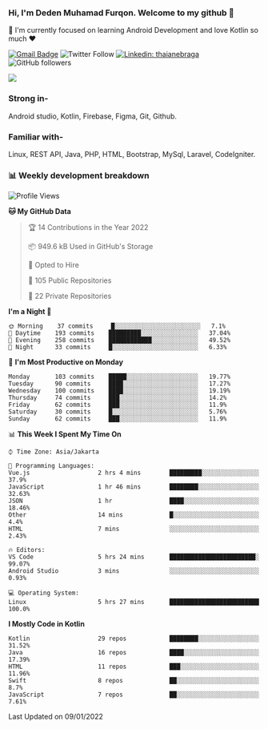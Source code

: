 ### Hi, I'm Deden Muhamad Furqon. Welcome to my github 👋

<!--
**furqoncreative/furqoncreative** is a ✨ _special_ ✨ repository because its `README.md` (this file) appears on your GitHub profile.

Here are some ideas to get you started:

- 🔭 I’m currently working on ...
- 👯 I’m looking to collaborate on ...
- 🤔 I’m looking for help with ...
- 💬 Ask me about ...
- 📫 How to reach me: ...
- 😄 Pronouns: ...
- ⚡ Fun fact: ...
-->

  🌱 I'm currently focused on learning Android Development and love Kotlin so much ❤ 

[![Gmail Badge](https://img.shields.io/badge/-furqoncreative24@gmail.com-c14438?style=flat-square&logo=Gmail&logoColor=white&link=mailto:furqoncreative24@gmail.com)](mailto:furqoncreative24@gmail.com)
![Twitter Follow](https://img.shields.io/twitter/follow/furqoncreative?label=Follow)
[![Linkedin: thaianebraga](https://img.shields.io/badge/-Deden_Muhamad_Furqon-blue?style=flat-square&logo=Linkedin&logoColor=white&link=https://www.linkedin.com/in/anmol-p-singh/)](https://www.linkedin.com/in/furqoncreative/)
![GitHub followers](https://img.shields.io/github/followers/furqoncreative?label=Follow&style=social)

<img src="https://github-readme-stats.sera5-dev.vercel.app/api?username=furqoncreative&hide=stars&show_icons=true&count_private=true&include_all_commits=true&title_color=#008080&icon_color=#008080&hide_border=true" width="">

### Strong in-

Android studio, Kotlin, Firebase, Figma, Git, Github.

### Familiar with-
Linux, REST API, Java, PHP, HTML, Bootstrap, MySql, Laravel, CodeIgniter.

### 📊 Weekly development breakdown

<!--START_SECTION:waka-->
![Profile Views](http://img.shields.io/badge/Profile%20Views-1-blue)

**🐱 My GitHub Data** 

> 🏆 14 Contributions in the Year 2022
 > 
> 📦 949.6 kB Used in GitHub's Storage 
 > 
> 💼 Opted to Hire
 > 
> 📜 105 Public Repositories 
 > 
> 🔑 22 Private Repositories  
 > 
**I'm a Night 🦉** 

```text
🌞 Morning    37 commits     █░░░░░░░░░░░░░░░░░░░░░░░░   7.1% 
🌆 Daytime    193 commits    █████████░░░░░░░░░░░░░░░░   37.04% 
🌃 Evening    258 commits    ████████████░░░░░░░░░░░░░   49.52% 
🌙 Night      33 commits     █░░░░░░░░░░░░░░░░░░░░░░░░   6.33%

```
📅 **I'm Most Productive on Monday** 

```text
Monday       103 commits    █████░░░░░░░░░░░░░░░░░░░░   19.77% 
Tuesday      90 commits     ████░░░░░░░░░░░░░░░░░░░░░   17.27% 
Wednesday    100 commits    ████░░░░░░░░░░░░░░░░░░░░░   19.19% 
Thursday     74 commits     ███░░░░░░░░░░░░░░░░░░░░░░   14.2% 
Friday       62 commits     ███░░░░░░░░░░░░░░░░░░░░░░   11.9% 
Saturday     30 commits     █░░░░░░░░░░░░░░░░░░░░░░░░   5.76% 
Sunday       62 commits     ███░░░░░░░░░░░░░░░░░░░░░░   11.9%

```


📊 **This Week I Spent My Time On** 

```text
⌚︎ Time Zone: Asia/Jakarta

💬 Programming Languages: 
Vue.js                   2 hrs 4 mins        █████████░░░░░░░░░░░░░░░░   37.9% 
JavaScript               1 hr 46 mins        ████████░░░░░░░░░░░░░░░░░   32.63% 
JSON                     1 hr                ████░░░░░░░░░░░░░░░░░░░░░   18.46% 
Other                    14 mins             █░░░░░░░░░░░░░░░░░░░░░░░░   4.4% 
HTML                     7 mins              ░░░░░░░░░░░░░░░░░░░░░░░░░   2.43%

🔥 Editors: 
VS Code                  5 hrs 24 mins       ████████████████████████░   99.07% 
Android Studio           3 mins              ░░░░░░░░░░░░░░░░░░░░░░░░░   0.93%

💻 Operating System: 
Linux                    5 hrs 27 mins       █████████████████████████   100.0%

```

**I Mostly Code in Kotlin** 

```text
Kotlin                   29 repos            ████████░░░░░░░░░░░░░░░░░   31.52% 
Java                     16 repos            ████░░░░░░░░░░░░░░░░░░░░░   17.39% 
HTML                     11 repos            ███░░░░░░░░░░░░░░░░░░░░░░   11.96% 
Swift                    8 repos             ██░░░░░░░░░░░░░░░░░░░░░░░   8.7% 
JavaScript               7 repos             ██░░░░░░░░░░░░░░░░░░░░░░░   7.61%

```



 Last Updated on 09/01/2022
<!--END_SECTION:waka-->
